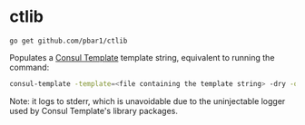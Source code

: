# ctlib

`go get github.com/pbar1/ctlib`

Populates a [Consul Template](https://github.com/hashicorp/consul-template) template string, equivalent to running the command:

```sh
consul-template -template=<file containing the template string> -dry -once
```

Note: it logs to stderr, which is unavoidable due to the uninjectable logger used by Consul Template's library packages.

